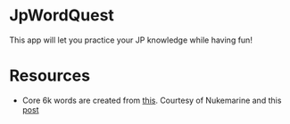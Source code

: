 # JpWordQuest

This app will let you practice your JP knowledge while having fun!

# Resources
- Core 6k words are created from [this](https://docs.google.com/spreadsheets/d/1uaUcQNyADAwP4k5rb0UNiQ1c8wPtWl1plqDHQryr75E/edit?gid=0#gid=0). Courtesy of Nukemarine and this [post](https://www.reddit.com/r/LearnJapanese/comments/s2iop/heres_a_spreadsheet_of_the_6000_most_common/)
